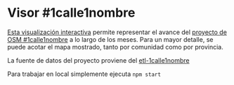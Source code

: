 # Visor #1calle1nombre

[Esta visualización interactiva](https://crashillo.github.io/1calle1nombre/) permite representar el avance del [proyecto de OSM #1calle1nombre](https://wiki.openstreetmap.org/wiki/ES:Espa%C3%B1a/1Calle1Nombre) a lo largo de los meses. Para un mayor detalle, se puede acotar el mapa mostrado, tanto por comunidad como por provincia.

La fuente de datos del proyecto proviene del [etl-1calle1nombre](http://own.strangled.net/gitea/Crashillo/etl-1calle1nombre)

Para trabajar en local simplemente ejecuta `npm start`
